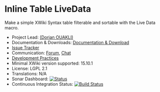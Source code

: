 # Inline Table LiveData

Make a simple XWiki Syntax table filterable and sortable with the Live Data macro.

* Project Lead: [(Dorian OUAKLI)](https://www.xwiki.org/xwiki/bin/view/XWiki/douakli)
* Documentation & Downloads: [Documentation & Download](https://extensions.xwiki.org/xwiki/bin/view/Extension/Inline%20Table%20for%20LiveData/)
* [Issue Tracker](https://jira.xwiki.org/browse/XLIT)
* Communication: [Forum](https://forum.xwiki.org/), [Chat](https://dev.xwiki.org/xwiki/bin/view/Community/Chat)
* [Development Practices](https://dev.xwiki.org)
* Minimal XWiki version supported: 15.10.1
* License: LGPL 2.1
* Translations: N/A
* Sonar Dashboard: [![Status](https://sonarcloud.io/api/project_badges/measure?project=org.xwiki.contrib:livedata-inline-table&metric=alert_status)](https://sonarcloud.io/dashboard?id=org.xwiki.contrib:livedata-inline-table)
* Continuous Integration Status: [![Build Status](https://ci.xwiki.org/job/XWiki%20Contrib/job/livedata-inline-table/job/master/badge/icon)](https://ci.xwiki.org/job/XWiki%20Contrib/job/livedata-inline-table/job/master/)
